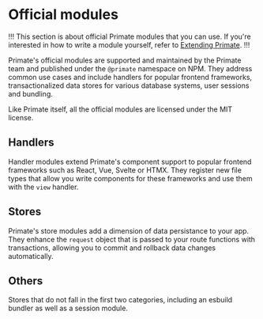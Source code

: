 # Official modules

!!!
This section is about official Primate modules that you can use. If you're
interested in how to write a module yourself, refer to
[Extending Primate](/guide/extending-primate).
!!!

Primate's official modules are supported and maintained by the Primate team and
published under the `@primate` namespace on NPM. They address common use cases
and include handlers for popular frontend frameworks, transactionalized data
stores for various database systems, user sessions and bundling.

Like Primate itself, all the official modules are licensed under the MIT
license.

## Handlers

Handler modules extend Primate's component support to popular frontend
frameworks such as React, Vue, Svelte or HTMX. They register new file types
that allow you write components for these frameworks and use them with the
`view` handler.

## Stores
 
Primate's store modules add a dimension of data persistance to your app. They
enhance the `request` object that is passed to your route functions with
transactions, allowing you to commit and rollback data changes automatically.

## Others

Stores that do not fall in the first two categories, including an esbuild
bundler as well as a session module.
